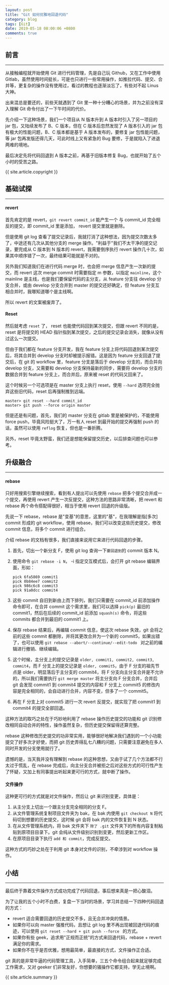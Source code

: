 ```yaml
---
layout: post
title: "Git 如何优雅地回退代码"
category: blog
tags: [Git]
date: 2019-05-18 08:00:06 +0800
comments: true
---
```


## 前言
---
从接触编程就开始使用 Git 进行代码管理，先是自己玩 Github，又在工作中使用 Gitlab，虽然使用时间挺长，可是也只进行一些常用操作，如推拉代码、提交、合并等，更复杂的操作没有使用过，看过的教程也逐渐淡忘了，有些对不起 Linus 大神。

出来混总是要还的，前些天就遇到了 Git 里一种十分糟心的场景，并为之前没有深入理解 Git 命令付出了一下午时间的代价。

先介绍一下这种场景，我们一个项目从 N 版本升到 A 版本时引入了另一项目的 jar 包，又陆续发布了 B、C 版本，但在 C 版本后忽然发现了 A 版本引入的 jar 包有极大的性能问题，B、C 版本都是基于 A 版本发布的，要修复 jar 包性能问题，等 jar 包再发版还得几天，可此时线上又有紧急的 Bug 要修，于是就陷入了进退两难的境地。

最后决定先将代码回退到 A 版本之前，再基于旧版本修复 Bug，也就开始了五个小时的受苦之路。

{{ site.article.copyright }}

## 基础试探
---
#### revert
首先肯定的是 revert，`git revert commit_id` 能产生一个 与 commit_id 完全相反的提交，即 commit_id 里是添加， revert 提交里就是删除。

但是使用 git log 查看了提交记录后，我就打消了这种想法，因为提交次数太多了，中途还有几次从其他分支的 merge 操作。"利益于"我们不太干净的提交记录，要完成从 C 版本到 N 版本的 revert，我需要倒序执行 revert 操作几十次，如果其中顺序错了一次，最终结果可能就是不对的。

另外我们知道我们在进行代码 merge 时，也会把 merge 信息产生一次新的提交，而 revert 这次 merge commit 时需要指定 m 参数，以指定 `mainline`，这个 mainline 是主线，也是我们要保留代码的主分支，从 feature 分支往 develop 分支合并，或由 develop 分支合并到 master 的提交还好确定，但 feature 分支互相合并时，我哪知道哪个是主线啊。

所以 revert 的文案被废弃了。

#### Reset
然后就考虑 `reset` 了， reset 也能使代码回到某次提交，但跟 revert 不同的是， reset 是将提交的 HEAD 指针指到某次提交，之后的提交记录会消失，就像从没有过这么一次提交。

但由于我们都在 feature 分支开发，我在 feature 分支上将代码回退到某次提交后，将其合并到 develop 分支时却被提示报错。这是因为 feature 分支回退了提交后，在 git 的 workflow 里，feature 分支是落后于 develop 分支的，而合并向 develop 分支，又需要和 develop 分支保持最新的同步，需要将 develop 分支的数据合并到 feature 分支上，而合并后，原来被 reset 的代码又回来了。

这个时候另一个可选项是在 master 分支上执行 reset，使用 `--hard` 选项完全抛弃这些旧代码，reset 后再强制推到远端。

```
master> git reset --hard commit_id
master> git push --force origin master
```
但是还是有问题，首先，我们的 master 分支在 gitlab 里是被保护的，不能使用 force push，毕竟风险挺大了，万一有人 reset 到最开始的提交再强制 push 的话，虽然可以使用 `reflog` 恢复，但也是一番折腾。

另外，reset 毕竟太野蛮，我们还是想能保留提交历史，以后排查问题也可以参考。

## 升级融合
---
#### rebase
只好用搜索引擎继续搜索，看到有人提出可以先使用 `rebase` 把多个提交合并成一个提交，再使用 revert 产生一次反提交，这种方法的思路非常清晰，把 revert 和 rebase 两个命令搭配得很好，相当于使用 revert 回退的升级版。

先说一下 rebase，rebase 是"变基"的意思，这里的"基"，在我理解是指[多次] commit 形成的 git workflow，使用 rebase，我们可以改变这些历史提交，修改 commit 信息，将多个 commit 进行组合。

介绍 rebase 的文档有很多，我们直接来说用它来进行代码回退的步骤。

1. 首先，切出一个新分支 F，使用 git log 查询一下`要回退到`的 commit 版本 N。
2. 使用命令 `git rebase -i N`， -i 指定交互模式后，会打开 git rebase 编辑界面，形如：

    ```
    pick 6fa5869 commit1
    pick 0b84ee7 commit2
    pick 986c6c8 commit3
    pick 91a0dcc commit4
    ```
3. 这些 commit 自旧到新由上而下排列，我们只需要在 commit_id 前添加操作命令即可，在合并 commit 这个需求里，我们可以选择 `pick(p)` 最旧的 commit1，然后在后续的 commit_id 前添加 `squash(s)` 命令，将这些 commits 都合并到最旧的 commit1 上。
4. 保存 rebase 结果后，再编辑 commit 信息，使这次 rebase 失效，git 会将之前的这些 commit 都删除，并将其更改合并为一个新的 commit5，如果出错了，也可以使用 `git rebase --abort/--continue/--edit-todo ` 对之前的编辑进行撤销、继续编辑。
5. 这个时候，主分支上的提交记录是 `older, commit1, commit2, commit3, commit4`，而 F 分支上的提交记录是 `older, commit5`，由于 F 分支的祖先节点是 older，明显落后于主分支的 commit4，将 F 分支向主分支合并是不允许的，所以我们需要执行 `git merge master` 将主分支向 F 分支合并，合并后 git 会发现 commit1 到 commit4 提交的内容和 F 分支上 commit5 的修改内容是完全相同的，会自动进行合并，内容不变，但多了一个 commit5。
6. 再在 F 分支上对 commit5 进行一次 revert 反提交，就实现了把 commit1 到 commit4 的提交全部回退。

这种方法的取巧之处在于巧妙地利用了 rebase 操作历史提交的功能和 git 识别修改相同自动合并的特性，操作虽然复杂，但历史提交保留得还算完整。

rebase 这种修改历史提交的功非常实用，能够很好地解决我们遇到的一个小功能提交了好多次才好使，而把 git 历史弄得乱七八糟的问题，只需要注意避免在多人同时开发的分支使用就行了。

遗憾的是，当天我并没有理解到 rebase 的这种思想，又由于试了几个方法都不行太过于慌乱，在 rebase 完成后，向主分支合并被拒之后对这些方式的可行性产生了怀疑，又加上有同事提出听起来更可行的方式，就中断了操作。

#### 文件操作
这种更可行的方式就是对文件操作，然后让 git 来识别变更，具体是：

1. 从主分支上切出一个跟主分支完全相同的分支 F。
2. 从文件管理系统复制项目文件夹为 bak，在 bak 内使用 `git checkout N` 将代码切到想要的历史提交，这时候 git 会将 bak 内的文件恢复到 N 状态。
3. 在从文件管理系统内，将 bak 文件夹下 `除了 .git` 文件夹下的所有内容复制粘贴到原项目目录下。git 会纯从文件级别识别到变更，然后更新工作区。
4. 在原项目目录下执行 `add 和 commit`，完成反提交。

这种方式的巧妙之处在于利用 git 本身对文件的识别，不牵涉到对 workflow 操作。

## 小结
---
最后终于靠着文件操作方式成功完成了代码回退，事后想来真是一把心酸泪。

为了让我的五个小时不白费，复盘一下当时的场景，学习并总结一下四种代码回退的方式：

- revert 适合需要回退的历史提交不多，且无合并冲突的情景。
- 如果你可以向 master 强推代码，且想让 git log 里不再出现被回退代码的痕迹，可以使用 `git reset --hard + git push --force ` 的方式。
- 如果你有些 geek，追求用"正规而正统"的方式来回退代码，rebase + revert 满足你的需求。
- 如果你不在乎是否优雅，想用最简单，最直接的方式，文件操作正合适。

git 真的是非常牛逼的代码管理工具，入手简单，三五个命令组合起来就足够完成工作需求，又对 geeker 们非常友好，你想要的骚操作它都支持，学无止境啊。

{{ site.article.summary }}
